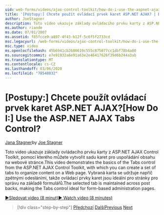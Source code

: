 ```yaml
---
uid: web-forms/videos/ajax-control-toolkit/how-do-i-use-the-aspnet-ajax-tabs-control
title: '[Postupy:] Chcete použít ovládací prvek karet ASP.NET AJAX? | Dokumenty Microsoft'
author: JoeStagner
description: Toto video ukazuje základy ovládacího prvku karty z ASP.NET AJAX Control Toolkit, pomocí kterého můžete vytvořit sadu karet pro uspořádání obsahu...
ms.author: riande
ms.date: 07/01/2007
ms.assetid: f85fcce9-a897-4f43-b12f-5c6f5f2733cd
msc.legacyurl: /web-forms/videos/ajax-control-toolkit/how-do-i-use-the-aspnet-ajax-tabs-control
msc.type: video
ms.openlocfilehash: 45b6941cb2680619c555c875077cc1dbf78b4a80
ms.sourcegitcommit: e7e91932a6e91a63e2e46417626f39d6b244a3ab
ms.translationtype: MT
ms.contentlocale: cs-CZ
ms.lasthandoff: 03/06/2020
ms.locfileid: "78548032"
---
```

# <a name="how-do-i-use-the-aspnet-ajax-tabs-control"></a><span data-ttu-id="faf8b-104">[Postupy:] Chcete použít ovládací prvek karet ASP.NET AJAX?</span><span class="sxs-lookup"><span data-stu-id="faf8b-104">[How Do I:] Use the ASP.NET AJAX Tabs Control?</span></span>

<span data-ttu-id="faf8b-105">[Jana Stagner](https://github.com/JoeStagner)</span><span class="sxs-lookup"><span data-stu-id="faf8b-105">by [Joe Stagner](https://github.com/JoeStagner)</span></span>

<span data-ttu-id="faf8b-106">Toto video ukazuje základy ovládacího prvku karty z ASP.NET AJAX Control Toolkit, pomocí kterého můžete vytvořit sadu karet pro uspořádání obsahu na webové stránce.</span><span class="sxs-lookup"><span data-stu-id="faf8b-106">This video demonstrates the basics of the Tabs control from the ASP.NET AJAX Control Toolkit, with which you can create a set of tabs to organize content on a Web page.</span></span> <span data-ttu-id="faf8b-107">Vybraná karta se udržuje napříč zpětnými odesláními, takže ovládací prvky karet jsou ideální pro stránky pro správu na základě formulářů.</span><span class="sxs-lookup"><span data-stu-id="faf8b-107">The selected tab is maintained across post backs, making the Tabs control ideal for form-based administration pages.</span></span>

[<span data-ttu-id="faf8b-108">&#9654;Sledovat video (8 minut)</span><span class="sxs-lookup"><span data-stu-id="faf8b-108">&#9654; Watch video (8 minutes)</span></span>](https://channel9.msdn.com/Blogs/ASP-NET-Site-Videos/how-do-i-use-the-aspnet-ajax-tabs-control)

> [!div class="step-by-step"]
> <span data-ttu-id="faf8b-109">[Předchozí](how-do-i-use-the-aspnet-ajax-resizablecontrol-extender.md)
> [Další](how-do-i-use-the-aspnet-ajax-slideshow-extender.md)</span><span class="sxs-lookup"><span data-stu-id="faf8b-109">[Previous](how-do-i-use-the-aspnet-ajax-resizablecontrol-extender.md)
[Next](how-do-i-use-the-aspnet-ajax-slideshow-extender.md)</span></span>
